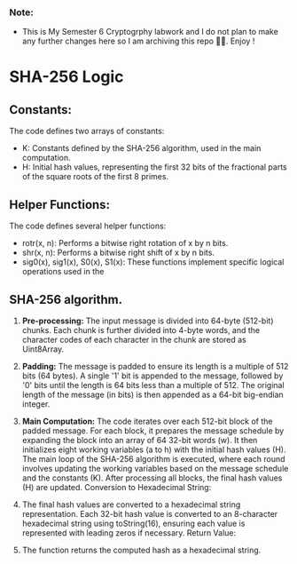 ### Note:
- This is My Semester 6 Cryptogrphy labwork and I do not plan to make any further changes here so I am archiving this repo ✌🏽. Enjoy !

# SHA-256 Logic

## Constants:

The code defines two arrays of constants:
- K: Constants defined by the SHA-256 algorithm, used in the main computation.
- H: Initial hash values, representing the first 32 bits of the fractional parts of the square roots of the first 8 primes.


## Helper Functions:

The code defines several helper functions:
- rotr(x, n): Performs a bitwise right rotation of x by n bits.
- shr(x, n): Performs a bitwise right shift of x by n bits.
- sig0(x), sig1(x), S0(x), S1(x): These functions implement specific logical operations used in the 

## SHA-256 algorithm.

1. **Pre-processing:**
The input message is divided into 64-byte (512-bit) chunks.
Each chunk is further divided into 4-byte words, and the character codes of each character in the chunk are stored as Uint8Array.

2. **Padding:**
The message is padded to ensure its length is a multiple of 512 bits (64 bytes).
A single '1' bit is appended to the message, followed by '0' bits until the length is 64 bits less than a multiple of 512.
The original length of the message (in bits) is then appended as a 64-bit big-endian integer.

3. **Main Computation:**
The code iterates over each 512-bit block of the padded message.
For each block, it prepares the message schedule by expanding the block into an array of 64 32-bit words (w).
It then initializes eight working variables (a to h) with the initial hash values (H).
The main loop of the SHA-256 algorithm is executed, where each round involves updating the working variables based on the message schedule and the constants (K).
After processing all blocks, the final hash values (H) are updated.
Conversion to Hexadecimal String:

4. The final hash values are converted to a hexadecimal string representation.
Each 32-bit hash value is converted to an 8-character hexadecimal string using toString(16), ensuring each value is represented with leading zeros if necessary.
Return Value:

5. The function returns the computed hash as a hexadecimal string.

